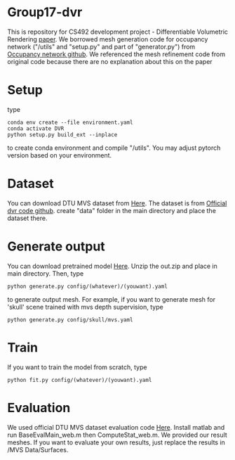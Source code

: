 # Group17-dvr
This is repository for CS492 development project - Differentiable Volumetric Rendering [paper](https://arxiv.org/abs/1912.07372).
We borrowed mesh generation code for occupancy network ("/utils" and "setup.py" and part of "generator.py") from [Occupancy network github]( https://github.com/autonomousvision/occupancy_networks/tree/master/im2mesh).
We referenced the mesh refinement code from original code because there are no explanation about this on the paper
# Setup
type 
```
conda env create --file environment.yaml
conda activate DVR
python setup.py build_ext --inplace
```
to create conda environment and compile "/utils". You may adjust pytorch version based on your environment.
# Dataset
You can download DTU MVS dataset from [Here](https://s3.eu-central-1.amazonaws.com/avg-projects/differentiable_volumetric_rendering/data/DTU.zip).
The dataset is from [Official dvr code github](https://github.com/autonomousvision/differentiable_volumetric_rendering).
create "data" folder in the main directory and place the dataset there.
# Generate output
You can download pretrained model [Here](https://drive.google.com/file/d/1bkQ7XoDMz1832BIcKrON1nTpKhCtEWZw/view?usp=sharing).
Unzip the out.zip and place in main directory.
Then, type
```
python generate.py config/(whatever)/(youwant).yaml
```
to generate output mesh. For example, if you want to generate mesh for 'skull' scene trained with mvs depth supervision, type
```
python generate.py config/skull/mvs.yaml
```
# Train
If you want to train the model from scratch, type
```
python fit.py config/(whatever)/(youwant).yaml
```
# Evaluation
We used official DTU MVS dataset evaluation code [Here](https://drive.google.com/file/d/1cjr4veDwQVe9mDeVj9PnhIPmZmrmE39h/view?usp=sharing).
Install matlab and run BaseEvalMain_web.m then ComputeStat_web.m. We provided our result meshes. If you want to evaluate your own results,
just replace the results in /MVS Data/Surfaces.

